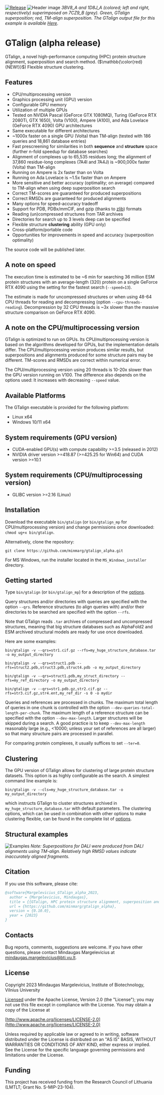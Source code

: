 [![Release](https://img.shields.io/github/v/release/minmarg/gtalign_alpha)](https://github.com/minmarg/gtalign_alpha/releases)
![Header image](imgs/gtalign_header.jpg)
*3BV8\_A and 1D8J\_A (colored; left and right, respectively) superimposed on 
7CZ9\_B (grey). Green, GTalign superposition; red, TM-align superposition. 
The GTalign output file for this example is available 
[Here](out/2021-09-18_00000039_1__0.md).*

# GTalign (alpha release)

GTalign, a novel high-performance computing (HPC) protein structure alignment, 
superposition and search method. ($\mathbb{\color{red}{NEW!}}$) Flexible structure 
clustering.

## Features

  *  CPU/multiprocessing version
  *  Graphics processing unit (GPU) version
  *  Configurable GPU memory
  *  Utilization of multiple GPUs
  *  Tested on NVIDIA Pascal (GeForce GTX 1080MQ), Turing (GeForce RTX 2080Ti, GTX 1650), 
  Volta (V100), Ampere (A100), and Ada Lovelace (GeForce RTX 4090) GPU architectures
  *  Same executable for different architectures
  *  ~1000x faster on a single GPU (Volta) than TM-align (tested with 186 queries and 
  18,861 database entries)
  *  Fast prescreening for similarities in both **sequence** and **structure** space (further n-fold speedup for database searches)
  *  Alignment of complexes up to 65,535 residues long; the alignment of 37,860 
  residue-long complexes (7A4I and 7A4J) is ~900,000x faster (Volta) than TM-align
  *  Running on Ampere is 2x faster than on Volta
  *  Running on Ada Lovelace is ~1.5x faster than on Ampere
  *  More sensitive and better accuracy (optimality; on average) compared to TM-align 
  when using deep superposition search
  *  Correct TM-scores are guaranteed for produced superpositions
  *  Correct RMSDs are guaranteed for produced alignments
  *  Many options for speed-accuracy tradeoff
  *  Support for PDB, PDBx/mmCIF, and gzip (thanks to [zlib](https://github.com/madler/zlib))
  formats
  *  Reading (un)compressed structures from TAR archives 
  *  Directories for search up to 3 levels deep can be specified
  *  Flexible structure **clustering** ability (GPU only)
  *  Cross-platform/portable code
  *  Opportunities for improvements in speed and accuracy (superposition optimality)

  The source code will be published later.

## A note on speed

  The execution time is estimated to be ~6 min for searching 36 million ESM protein
  structures with an average-length (320) protein on a single GeForce RTX 4090 
  using the setting for the fastest search (`--speed=13`).

  The estimate is made for uncompressed structures or when using 48-64 CPU 
  threads for reading and decompressing (option `--cpu-threads-reading`).
  Decompression by 32 CPU threads is ~3x slower than the massive structure 
  comparison on GeForce RTX 4090.

## A note on the CPU/multiprocessing version

  GTalign is optimized to run on GPUs. Its CPU/multiprocessing version is 
  based on the algorithms developed for GPUs, but the implementation details 
  differ. The CPU/multiprocessing version produces similar results, but 
  superpositions and alignments produced for some structure pairs may be 
  different. TM-scores and RMSDs are correct within numerical error.

  The CPU/multiprocessing version using 20 threads is 10-20x slower than the 
  GPU version running on V100. The difference also depends on the options used:
  It increases with decreasing `--speed` value.

## Available Platforms

  The GTalign executable is provided for the following platform:

  *  Linux x64
  *  Windows 10/11 x64

## System requirements (GPU version)

  *  CUDA-enabled GPU(s) with compute capability >=3.5 (released in 2012)
  *  NVIDIA driver version >=418.87 (>=425.25 for Win64) and CUDA version >=10.1

## System requirements (CPU/multiprocessing version)

  *  GLIBC version >=2.16 (Linux)

## Installation

  Download the executable `bin/gtalign` (or `bin/gtalign_mp` for CPU/multiprocessing 
  version) and change permissions once downloaded: `chmod ug+x bin/gtalign`.

  Alternatively, clone the repository: 

  `git clone https://github.com/minmarg/gtalign_alpha.git`

  For MS Windows, run the installer located in the `MS_Windows_installer` directory.

## Getting started

  Type `bin/gtalign` (or `bin/gtalign_mp`) for a description of the 
  [options](out/gtalign_options.md). 

  Query structures and/or directories with queries are specified with the option `--qrs`.
  Reference structures (to align queries with) and/or their directories to be 
  searched are specified with the option `--rfs`.

  Note that GTalign reads `.tar` archives of compressed and uncompressed structures,
  meaning that big structure databases such as AlphaFold2 and ESM archived structural
  models are ready for use once downloaded.

  Here are some examples:

`bin/gtalign -v --qrs=str1.cif.gz --rfs=my_huge_structure_database.tar -o my_output_directory`

`bin/gtalign -v --qrs=struct1.pdb --rfs=struct2.pdb,struct3.pdb,struct4.pdb -o my_output_directory`

`bin/gtalign -v --qrs=struct1.pdb,my_struct_directory --rfs=my_ref_directory -o my_output_directory`

`bin/gtalign -v --qrs=str1.pdb.gz,str2.cif.gz --rfs=str3.cif.gz,str4.ent,my_ref_dir -s 0 -o mydir`

  Queries and references are processed in chunks.
  The maximum total length of queries in one chunk is controlled with the option 
  `--dev-queries-total-length-per-chunk`. 
  The maximum length of a reference structure can be specified with the option 
  `--dev-max-length`.
  Larger structures will be skipped during a search.
  A good practice is to keep `--dev-max-length` reasonably large (e.g., <10000; unless your 
  set of references are all larger) so that many structure pairs are processed in parallel.

  For comparing protein complexes, it usually suffices to set `--ter=0`.

## Clustering

  The GPU version of GTalign allows for clustering of large protein structure datasets.
  This option is as highly configurable as the search. A simplest command line example is:

`bin/gtalign -v --cls=my_huge_structure_database.tar -o my_output_directory`

  which instructs GTalign to cluster structures archived in `my_huge_structure_database.tar`
  with default parameters.
  The clustering options, which can be used in combination with other options to make
  clustering flexible, can be found in the complete list of [options](out/gtalign_options.md).


## Structural examples

![Examples](imgs/gtalign_examples_m.jpg)
*Note: Superpositions for DALI were produced from DALI alignments using TM-align. 
Relatively high RMSD values indicate inaccurately aligned fragments.*

## Citation

If you use this software, please cite:

```bibtex
@software{Margelevicius_GTalign_alpha_2023,
  author = {Margelevicius, Mindaugas},
  title = {{GTalign, HPC protein structure alignment, superposition and search (alpha release)}},
  url = {https://github.com/minmarg/gtalign_alpha},
  version = {0.10.0},
  year = {2023}
}
```

## Contacts

Bug reports, comments, suggestions are welcome.
If you have other questions, please contact Mindaugas Margelevicius at
[mindaugas.margelevicius@bti.vu.lt](mailto:mindaugas.margelevicius@bti.vu.lt).

## License

Copyright 2023 Mindaugas Margelevicius, Institute of Biotechnology, Vilnius University

[Licensed](LICENSE.md) under the Apache License, Version 2.0 (the "License"); you may not 
use this file except in compliance with the License. You may obtain a copy of the 
License at

[http://www.apache.org/licenses/LICENSE-2.0](http://www.apache.org/licenses/LICENSE-2.0)

Unless required by applicable law or agreed to in writing, software distributed under the 
License is distributed on an "AS IS" BASIS, WITHOUT WARRANTIES OR CONDITIONS OF ANY KIND, 
either express or implied. 
See the License for the specific language governing permissions and limitations under the 
License.

## Funding

This project has received funding from the Research Council of Lithuania (LMTLT; Grant No. S-MIP-23-104).

